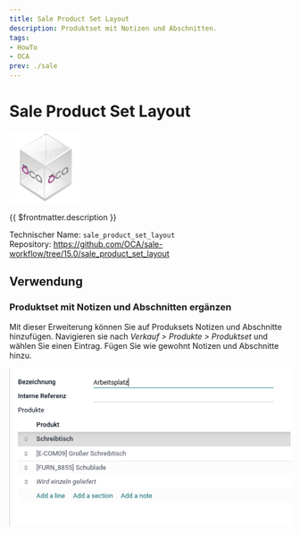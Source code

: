```yaml
---
title: Sale Product Set Layout
description: Produktset mit Notizen und Abschnitten.
tags:
- HowTo
- OCA
prev: ./sale
---
```

# Sale Product Set Layout
![icon_oca_app](attachments/icon_oca_app.png)

{{ $frontmatter.description }}

Technischer Name: `sale_product_set_layout`\
Repository: <https://github.com/OCA/sale-workflow/tree/15.0/sale_product_set_layout>

## Verwendung

### Produktset mit Notizen und Abschnitten ergänzen

Mit dieser Erweiterung können Sie auf Produksets Notizen und Abschnitte hinzufügen. Navigieren sie nach *Verkauf > Produkte > Produktset* und wählen Sie einen Eintrag.  Fügen Sie wie gewohnt Notizen und Abschnitte hinzu.

![](attachments/Sale%20Product%20Set%20Layout.png)
